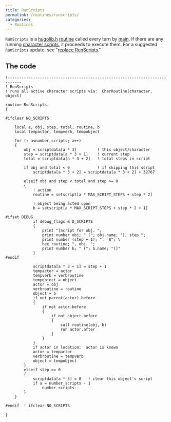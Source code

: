 ```yaml
---
title: RunScripts
permalink: /routines/runscripts/
categories: 
  - Routines
---
```


`RunScripts` is a [hugolib.h](library/hugolib.h/)
[routine](routines/) called every turn by
[main](routines/main/). If there are any running
[character scripts](characters/scripts/), it proceeds to execute them. For
a suggested `RunScripts` update, see "[replace RunScripts](replacements/runscripts/)."

## The code

    !----------------------------------------------------------------------------
    ! RunScripts
    ! runs all active character scripts via:  CharRoutine(character, object)

    routine RunScripts
    {

    #ifclear NO_SCRIPTS

        local a, obj, step, total, routine, b
        local tempactor, tempverb, tempobject

        for (; a<number_scripts; a++)
        {
            obj = scriptdata[a * 3]         ! this object/character
            step = scriptdata[a * 3 + 1]    ! current step
            total = scriptdata[a * 3 + 2]   ! total steps in script

            if obj and total < 0            ! if skipping this script
                scriptdata[a * 3 + 2] = scriptdata[a * 3 + 2] + 32767

            elseif obj and step < total and step >= 0
            {
                ! action
                routine = setscript[a * MAX_SCRIPT_STEPS + step * 2]

                ! object being acted upon
                b = setscript[a * MAX_SCRIPT_STEPS + step * 2 + 1]

    #ifset DEBUG
                if debug_flags & D_SCRIPTS
                {
                    print "[Script for obj. ";
                    print number obj; " ("; obj.name; "), step ";
                    print number (step + 1); ":  $"; \
                    hex routine; ", obj. ";
                    print number b; " ("; b.name; ")]"
                }
    #endif

                scriptdata[a * 3 + 1] = step + 1
                tempactor = actor
                tempverb = verbroutine
                tempobject = object
                actor = obj
                verbroutine = routine
                object = b
                if not parent(actor).before
                {
                    if not actor.before
                    {
                        if not object.before
                        {
                            call routine(obj, b)
                            run actor.after
                        }
                    }
                }
                if actor in location:  actor is known
                actor = tempactor
                verbroutine = tempverb
                object = tempobject
            }
            elseif step >= 0
            {
                scriptdata[a * 3] = 0   ! clear this object's script
                if a = number_scripts - 1
                    number_scripts--
            }
        }

    #endif  ! ifclear NO_SCRIPTS

    }
